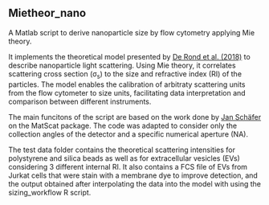 ## Mietheor_nano

A Matlab script to derive nanoparticle size by flow cytometry applying Mie theory.

It implements the theoretical model presented by [De Rond et al. (2018)](https://currentprotocols.onlinelibrary.wiley.com/doi/10.1002/cpcy.43) to describe nanoparticle light scattering. Using Mie theory, it correlates scattering cross section (σ<sub>s</sub>) to the size and refractive index (RI) of the particles. The model enables the calibration of arbitraty scattering units from the flow cytometer to size units, facilitating data interpretation and comparison between different instruments. 

The main funcitons of the script are based on the work done by [Jan Schäfer](https://de.mathworks.com/matlabcentral/fileexchange/36831-matscat) on the MatScat package. The code was adapted to consider only the collection angles of the detector and a specific numerical aperture (NA). 

The test data folder contains the theoretical scattering intensities for polystyrene and silica beads as well as for extracellular vesicles (EVs) considering 3 different internal RI. It also contains a FCS file of EVs from Jurkat cells that were stain with a membrane dye to improve detection, and the output obtained after interpolating the data into the model with using the sizing_workflow R script.
